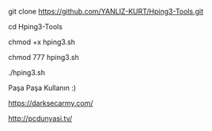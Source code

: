 git clone https://github.com/YANLIZ-KURT/Hping3-Tools.git

cd Hping3-Tools

chmod +x hping3.sh

chmod 777 hping3.sh

./hping3.sh 

Paşa Paşa Kullanın :)

https://darksecarmy.com/

http://pcdunyasi.tv/
